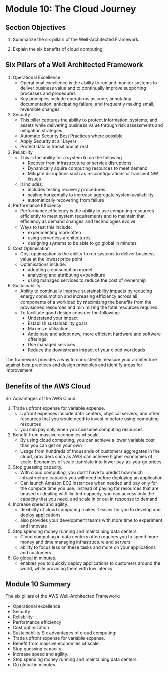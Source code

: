 # Module 10: The Cloud Journey

## Section Objectives

1. Summarize the six pillars of the Well-Architected Framework.  

2. Explain the six benefits of cloud computing.

## Six Pillars of a Well Architected Framework

1. Operational Excellence
    - Operational excellence is the ability to run and monitor systems to deliver business value and to continually improve supporting processes and procedures
    - Key principles include operations as code, annotating documentation, anticipating failure, and frequently making small, reversible changes
2. Security
    - This pillar captures the ability to protect information, systems, and assets while delivering business value through risk assessments and mitigation strategies
    - Automate Security Best Practices where possible
    - Apply Security at all Layers
    - Protect data in transit and at rest
3. Reliability
    - This is the ability for a system to do the following
        - Recover from infrastrcuture or service disruptions
        - Dynamically aquire computing resources to meet demand 
        - Mitigate disruptions such as misconfigurations or transient NW issues
    - It includes:
        - includes testing recovery procedures
        - scaling horizontally to increase aggregate system availability
        - automatically recovering from failure
4. Performance Efficiency
    - Performance efficiency is the ability to use computing resources efficiently to meet system requirements and to maintain that efficiency as demand changes and technologies evolve
    - Ways to test this include: 
        - experimenting more often
        - using serverless architectures
        - designing systems to be able to go global in minutes
5. Cost Optimisation
    - Cost optimization is the ability to run systems to deliver business value at the lowest price point
    - Optimisations include: 
        - adopting a consumption model
        - analyzing and attributing expenditure
        - using managed services to reduce the cost of ownership
6. Sustainability
    - Ability to continually improve sustainability impacts by reducing energy consumption and increasing efficiency across all components of a workload by maximizing the benefits from the provisioned resources and minimizing the total resources required
    - To facilitate good design consider the following:
        - Understand your impact
        - Establish sustainability goals
        - Maximize utilization 
        - Anticipate and adopt new, more efficient hardware and software offerings
        - Use managed services
        - Reduce the downstream impact of your cloud workloads

The framework provides a way to consistently measure your architecture against best practices and design principles and identify areas for improvement

## Benefits of the AWS Cloud

Six Advantages of the AWS Cloud: 

1. Trade upfront expense for variable expense.
    - Upfront expenses include data centers, physical servers, and other resources that you would need to invest in before using computing resources
    - you can pay only when you consume computing resources
2. Benefit from massive economies of scale.
    - By using cloud computing, you can achieve a lower variable cost than you can get on your own
    - Usage from hundreds of thousands of customers aggregates in the cloud, providers such as AWS can achieve higher economies of scale. Economies of scale translate into lower pay-as-you-go prices
3. Stop guessing capacity.
    - With cloud computing, you don’t have to predict how much infrastructure capacity you will need before deploying an application
    - Can launch Amazon EC2 instances when needed and pay only for the compute time you use. Instead of paying for resources that are unused or dealing with limited capacity, you can access only the capacity that you need, and scale in or out in response to demand
4. Increase speed and agility.
    - flexibility of cloud computing makes it easier for you to develop and deploy applications
    - also provides your development teams with more time to experiment and innovate
5. Stop spending money running and maintaining data centers.
    - Cloud computing in data centers often requires you to spend more money and time managing infrastructure and servers
    - ability to focus less on these tasks and more on your applications and customers
6. Go global in minutes.
    - enables you to quickly deploy applications to customers around the world, while providing them with low latency

## Module 10 Summary

The six pillars of the AWS Well-Architected Framework:
   - Operational excellence
   - Security
   - Reliability
   - Performance efficiency
   - Cost optimization
   - Sustainability
Six advantages of cloud computing:
   - Trade upfront expense for variable expense.
   - Benefit from massive economies of scale.
   - Stop guessing capacity.
   - Increase speed and agility.
   - Stop spending money running and maintaining data centers.
   - Go global in minutes.